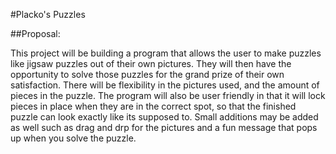 #Placko's Puzzles

##Proposal:

This project will be building a program that allows the user to make puzzles like jigsaw puzzles out of their own pictures.
They will then have the opportunity to solve those puzzles for the grand prize of their own satisfaction.
There will be flexibility in the pictures used, and the amount of pieces in the puzzle.
The program will also be user friendly in that it will lock pieces in place when they are in the correct spot, so that the 
finished puzzle can look exactly like its supposed to.  Small additions may be added as well such as drag and drp for the
pictures and a fun message that pops up when you solve the puzzle.